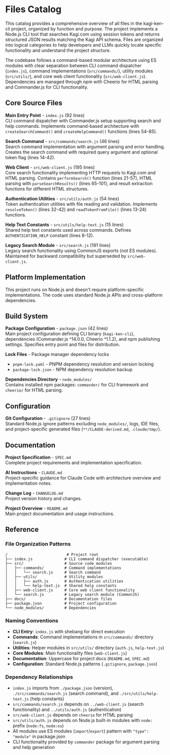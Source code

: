 <!-- Generated: 2025-08-04T21:37:01+02:00 -->

# Files Catalog

This catalog provides a comprehensive overview of all files in the kagi-ken-cli project, organized by function and purpose. The project implements a Node.js CLI tool that searches Kagi.com using session tokens and returns structured JSON results matching the Kagi API schema. Files are organized into logical categories to help developers and LLMs quickly locate specific functionality and understand the project structure.

The codebase follows a command-based modular architecture using ES modules with clear separation between CLI command dispatcher (`index.js`), command implementations (`src/commands/`), utility modules (`src/utils/`), and core web client functionality (`src/web-client.js`). Dependencies are managed through npm with Cheerio for HTML parsing and Commander.js for CLI functionality.

## Core Source Files

**Main Entry Point** - `index.js` (92 lines)  
CLI command dispatcher with Commander.js setup supporting search and help commands. Implements command-based architecture with `createSearchCommand()` and `createHelpCommand()` functions (lines 54-85).

**Search Command** - `src/commands/search.js` (46 lines)  
Search command implementation with argument parsing and error handling. Creates the search command with required query argument and optional token flag (lines 14-42).

**Web Client** - `src/web-client.js` (195 lines)  
Core search functionality implementing HTTP requests to Kagi.com and HTML parsing. Contains `performSearch()` function (lines 21-57), HTML parsing with `parseSearchResults()` (lines 65-101), and result extraction functions for different HTML structures.

**Authentication Utilities** - `src/utils/auth.js` (54 lines)  
Token authentication utilities with file reading and validation. Implements `resolveToken()` (lines 32-42) and `readTokenFromFile()` (lines 13-24) functions.

**Help Text Constants** - `src/utils/help-text.js` (15 lines)  
Shared help text constants used across commands. Defines `AUTHENTICATION_HELP` constant (lines 8-12).

**Legacy Search Module** - `src/search.js` (191 lines)  
Legacy search functionality using CommonJS exports (not ES modules). Maintained for backward compatibility but superseded by `src/web-client.js`.

## Platform Implementation

This project runs on Node.js and doesn't require platform-specific implementations. The code uses standard Node.js APIs and cross-platform dependencies.

## Build System

**Package Configuration** - `package.json` (42 lines)  
Main project configuration defining CLI binary (`kagi-ken-cli`), dependencies (Commander.js ^14.0.0, Cheerio ^1.1.2), and npm publishing settings. Specifies entry point and files for distribution.

**Lock Files** - Package manager dependency locks  
- `pnpm-lock.yaml` - PNPM dependency resolution and version locking
- `package-lock.json` - NPM dependency resolution backup

**Dependencies Directory** - `node_modules/`  
Contains installed npm packages: `commander/` for CLI framework and `cheerio/` for HTML parsing.

## Configuration

**Git Configuration** - `.gitignore` (27 lines)  
Standard Node.js ignore patterns excluding `node_modules/`, logs, IDE files, and project-specific generated files (`**/CLAUDE-derived.md`, `.claude/tmp/`).

## Documentation

**Project Specification** - `SPEC.md`  
Complete project requirements and implementation specification.

**AI Instructions** - `CLAUDE.md`  
Project-specific guidance for Claude Code with architecture overview and implementation notes.

**Change Log** - `CHANGELOG.md`  
Project version history and changes.

**Project Overview** - `README.md`  
Main project documentation and usage instructions.

## Reference

### File Organization Patterns

```
/                          # Project root
├── index.js              # CLI command dispatcher (executable)
├── src/                  # Source code modules
│   ├── commands/         # Command implementations
│   │   └── search.js     # Search command
│   ├── utils/            # Utility modules
│   │   ├── auth.js       # Authentication utilities
│   │   └── help-text.js  # Shared help constants
│   ├── web-client.js     # Core web client functionality
│   └── search.js         # Legacy search module (CommonJS)
├── docs/                 # Documentation files
├── package.json          # Project configuration
└── node_modules/         # Dependencies
```

### Naming Conventions

- **CLI Entry**: `index.js` with shebang for direct execution
- **Commands**: Command implementations in `src/commands/` directory (`search.js`)
- **Utilities**: Helper modules in `src/utils/` directory (`auth.js`, `help-text.js`)
- **Core Modules**: Main functionality files (`web-client.js`)
- **Documentation**: Uppercase for project docs (`README.md`, `SPEC.md`)
- **Configuration**: Standard Node.js patterns (`.gitignore`, `package.json`)

### Dependency Relationships

- `index.js` imports from `./package.json` (version), `./src/commands/search.js` (search command), and `./src/utils/help-text.js` (help constants)
- `src/commands/search.js` depends on `../web-client.js` (search functionality) and `../utils/auth.js` (authentication)
- `src/web-client.js` depends on `cheerio` for HTML parsing
- `src/utils/auth.js` depends on Node.js built-in modules with `node:` prefix (`node:fs`, `node:os`)
- All modules use ES modules (`import`/`export`) pattern with `"type": "module"` in package.json
- CLI functionality provided by `commander` package for argument parsing and help generation
